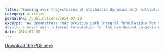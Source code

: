 ```yaml
---
title: "Summing over trajectories of stochastic dynamics with multiplicative noise"
category: articles
permalink: /publications/2014-07-30
excerpt: "We demonstrate that previous path integral formulations for the general stochastic interpretation generate incomplete results exemplified by the geometric Brownian motion. We thus
develop a novel path integral formulation for the overdamped Langevin equation with multiplicative noise. The present path integral leads to the corresponding Fokker-Planck equation, and naturally generates a normalized transition probability in examples. Our result solves the inconsistency of the previous path integral formulations for the general stochastic interpretation, and can have wide applications in chemical and physical stochastic processes."
date: 2014-07-30
---
```


[Download the PDF here](https://github.com/jamestang23/jamestang23.github.io/blob/master/10.pdf)


